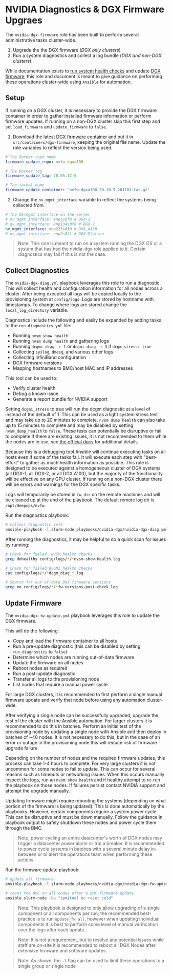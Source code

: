 # NVIDIA Diagnostics & DGX Firmware Upgraes

The `nvidia-dgx-firmware` role has been built to perform several administrative tasks cluster-wide.

1.  Upgrade the the DGX firmware (*DGX only clusters*)
2. Run a system diagnostics and collect a log bundle (*DGX and non-DGX clusters*)

While documentation exists to [run system health checks](https://docs.nvidia.com/dgx/dgx1-fw-container-release-notes/index.html) and update [DGX firmware](https://docs.nvidia.com/dgx/dgx1-fw-container-release-notes/index.html), this role and document is meant to give guidance on performing these operations cluster-wide using `Ansible` for automation.


## Setup

If running on a DGX cluster, it is necessary to provide the DGX firmware container in order to gather installed firmware information or perform firmware updates. If running on a non-DGX cluster skip this first step and set `load_firmware` and `update_firmware` to `false`.

1. Download the latest [DGX firmware container](https://docs.nvidia.com/dgx/dgxa100-fw-container-release-notes/index.html) and put it in `src/containers/dgx-firmware`, keeping the original file name. Update the role variables to reflect the version being used.

```yml
# The Docker repo name
firmware_update_repo: nvfw-dgxa100

# The Docker tag
firmware_update_tag: 20.05.12.5

# The tarbal name
firmware_update_container: "nvfw-dgxa100_20.10.9_201103.tar.gz"
```

2. Change the `nv_mgmt_interface` variable to reflect the systems being collected from.

```yml
# The OS/mgmt interface on the server
# nv_mgmt_interface: enp1s0f0 # DGX-1
# nv_mgmt_interface: enp134s0f0 # DGX-2
nv_mgmt_interface: enp225s0f0 # DGX A100
# nv_mgmt_interface: enp2s0f1 # DGX-Station
```

> Note: This role is meant to run on a system running the DGX OS or a system that has had the nvidia-dgx role applied to it. Certain diagnostics may fail if this is not the case.


## Collect Diagnostics

The `nvidia-dgx-diag.yml` playbook leverages this role to run a diagnostic. This will collect health and configuration information for all nodes across a cluster. After being executed all logs will be copied locally to the provisioning system at `config/logs`. Logs are stored by hostname with timestamps. To change where logs are stored change the `local_log_directory` variable.

Diagnostics include the following and easily be expanded by adding tasks to the `run-diagnostics.yml` file:

* Running `nvsm show health`
* Running `nvsm dump health` and gathering logs
* Running `dcgmi diag -r 1`  or `dcgmi diag -r 3` if `dcgm_stress: true`
* Collecting `syslog`, `dmesg`, and various other logs
* Collecting InfiniBand configuration 
* DGX firmware versions
* Mapping hostnames to BMC/host MAC and IP addresses

This tool can be used to:

* Verify cluster health
* Debug a known issue
* Generate a report bundle for NVIDIA support

Setting `dcgmi_stress` to true will run the dcgm diagnostic at a level of instead of the default of 1. This can be used as a light system stress test and may take up to 20 minutes to complete. `nvsm dump health` can also take up to 15 minutes to complete and may be disabled by setting `nvsm_dump_health` to `false`. These tests can potentially be disruptive or fail to complete if there are existing issues, it is not recommended to them while the nodes are in use,  see [the official docs](https://docs.nvidia.com/datacenter/nvsm/nvsm-user-guide/index.html) for additional details. 

Because this is a debugging tool Ansible will continue executing tasks on all hosts even if some of the tasks fail. It will execute each step with "best-effort" to gather as much health information as possible. This role is designed to be executed against a homogeneous cluster of DGX systems (all DGX-1, all DGX-2, or all DGX A100), but the majority of the functionality will be effective on any GPU cluster. If running on a non-DGX cluster there will be errors and warnings for the DGX specific tasks.

Logs will temporarily be stored in `fw_dir` on the remote machines and will be cleaned up at the end of the playbook. The default remote log dir is `/opt/deepops/nvfw`. 

Run the diagnostics playbook:
```sh
# collect diagnostic info
ansible-playbook -l slurm-node playbooks/nvidia-dgx/nvidia-dgx-diag.yml
```

After running the diagnostics, it may be helpful to do a quick scan for issues by running:

```sh
# Check for failed  NVSM health checks
grep Unhealthy config/logs/*/*nvsm-show-health.log

# Check for failed DCGMI health checks
cat config/logs/*/*dcgm_diag_*.log

# Search for out-of-date DGX firmware versions
grep no config/logs/*/*fw-versions-post-check.log
```


## Update Firmware

The `nvidia-dgx-fw-update.yml` playbook leverages this role to update the DGX firmware.

This will do the following:

* Copy and load the firmware container to all hosts
* Run a pre-update diagnostic (this can be disabled by setting `run_diagnostics` to `false`)
* Determine which nodes are running out-of-date firmware
* Update the firmware on all nodes
* Reboot nodes as required
* Run a post-update diagnostic
* Transfer all logs to the provisioning node
* List nodes that require a manual power cycle.

For large DGX clusters, it is recommended to first perform a single manual firmware update and verify that node before using any automation cluster-wide.

After verifying a single node can be successfully upgraded, upgrade the rest of the cluster with the Ansible automation. For larger clusters it is recommended to do this in batches. Perform an initial test of the provisioning node by updating a single node with Ansible and then deploy in batches of ~40 nodes. It is not necessary to do this, but in the case of an error or outage in the provisioning node this will reduce risk of firmware upgrade failure.

Depending on the number of nodes and the required firmware updates, this process can take 1-4 hours to complete. For very large clusters it is not uncommon for some nodes to fail to update. This can occur for several reasons such as timeouts or networking issues.  When this occurs manually inspect the logs, run an `nvsm show health` and if healthy attempt to re-run the playbook on those nodes. If failures persist contact NVIDIA support and attempt the upgrade manually.

Updating firmware might require rebooting the systems (depending on what portion of the firmware is being updated). This is done automatically by the playbooks. However, certain components require a system power cycle. This can be disruptive and must be down manually. Follow the guidance in playbook output to safely shutdown these nodes and power cycle them through the BMC.

> Note, power cycling an entire datacenter's worth of DGX nodes may trigger a datacenter power alarm or trip a breaker. It is recommended to power cycle systems in batches with a several minute delay in-between or to alert the operations team when performing these actions.

Run the firmware update playbook:

```sh
# update all firmware
ansible-playbook -l slurm-node playbooks/nvidia-dgx/nvidia-dgx-fw-update.yml

# reset the BMC on all nodes after a BMC firmware update
ansible slurm-node -ba "ipmitool mc reset cold"
```

> Note: This playbook is designed to only allow upgrading of a single component or all components per run; the recommended best-practice is to run `update_fw all`, however when updating individual components it is best to perform some level of manual verification over the logs after each update.

> Note: It is not a requirement, but to resolve any potential issues while staff are on-site it is recommended to reboot all DGX Nodes after extensive firmware and software updates.

> Note: As shown, the `-l` flag can be used to limit these operations to a single group or single node
